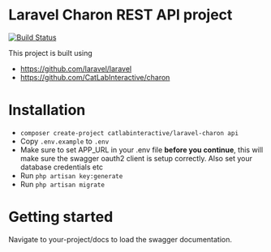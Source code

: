 # Laravel Charon REST API project
[![Build Status](https://travis-ci.org/CatLabInteractive/laravel-charon.svg?branch=master)](https://travis-ci.org/CatLabInteractive/laravel-charon)

This project is built using
* https://github.com/laravel/laravel
* https://github.com/CatLabInteractive/charon

Installation
============
* `composer create-project catlabinteractive/laravel-charon api`
* Copy `.env.example` to `.env`
* Make sure to set APP_URL in your .env file **before you continue**, 
this will make sure the swagger oauth2 client is setup correctly. Also 
set your database credentials etc
* Run `php artisan key:generate`
* Run `php artisan migrate`

Getting started
===============
Navigate to your-project/docs to load the swagger documentation.
